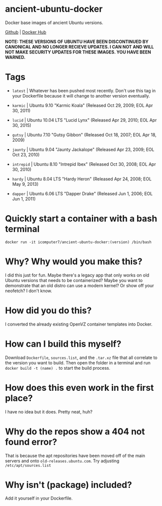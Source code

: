 # ancient-ubuntu-docker
Docker base images of ancient Ubuntu versions.

[Github](https://github.com/iComputer7/ancient-ubuntu-docker) | [Docker Hub](https://hub.docker.com/r/icomputer7/ancient-ubuntu-docker/)

**NOTE: THESE VERSIONS OF UBUNTU HAVE BEEN DISCONTINUED BY CANONICAL AND NO LONGER RECIEVE UPDATES. I CAN NOT AND WILL NOT MAKE SECURITY UPDATES FOR THESE IMAGES. YOU HAVE BEEN WARNED.**

# Tags
* `latest` | Whatever has been pushed most recently. Don't use this tag in your Dockerfile because it will change to another version eventually.

* `karmic` | Ubuntu 9.10 "Karmic Koala" (Released Oct 29, 2009; EOL Apr 30, 2011)

* `lucid` | Ubuntu 10.04 LTS "Lucid Lynx" (Released Apr 29, 2010; EOL Apr 30, 2015)

* `gutsy` | Ubuntu 7.10 "Gutsy Gibbon" (Released Oct 18, 2007; EOL Apr 18, 2009)

* `jaunty` | Ubuntu 9.04 "Jaunty Jackalope" (Released Apr 23, 2009; EOL Oct 23, 2010)

* `intrepid` | Ubuntu 8.10 "Intrepid Ibex" (Released Oct 30, 2008; EOL Apr 30, 2010)

* `hardy` | Ubuntu 8.04 LTS "Hardy Heron" (Released Apr 24, 2008; EOL May 9, 2013)

* `dapper` | Ubuntu 6.06 LTS "Dapper Drake" (Released Jun 1, 2006; EOL Jun 1, 2011)

# Quickly start a container with a bash terminal

`docker run -it icomputer7/ancient-ubuntu-docker:(version) /bin/bash`

# Why? Why would you make this?
I did this just for fun. Maybe there's a legacy app that only works on old Ubuntu versions that needs to be containerized? Maybe you want to demonstrate that an old distro can use a modern kernel? Or show off your neofetch? I don't know.

# How did you do this?
I converted the already existing OpenVZ container templates into Docker.

# How can I build this myself?
Download `Dockerfile`, `sources.list`, and the `.tar.xz` file that all correlate to the version you want to build. Then open the folder in a terminal and run `docker build -t (name) .` to start the build process.

# How does this even work in the first place?
I have no idea but it does. Pretty neat, huh?

# Why do the repos show a 404 not found error?
That is because the apt repositories have been moved off of the main servers and onto `old-releases.ubuntu.com`. Try adjusting `/etc/apt/sources.list`

# Why isn't (package) included?
Add it yourself in your Dockerfile.
